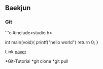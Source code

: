 ## Baekjun
### Git

'''c
#include<studio.h>

int main(void){
  printf("hello world")
  return 0;
  }
  
Link
[naver](http://naver.com)

*Git-Tutorial
  *git clone
    *git pull
